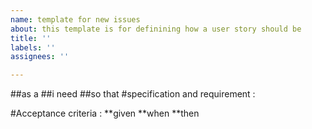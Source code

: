```yaml
---
name: template for new issues
about: this template is for definining how a user story should be
title: ''
labels: ''
assignees: ''

---
```


##as a 
##i need
##so that 
#specification and requirement :

#Acceptance criteria :
**given
**when 
**then
